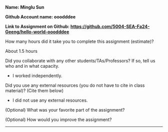 **Name: Minglu Sun**

**Github Account name: ooodddee**

**Link to Assignment on Github: https://github.com/5004-SEA-Fa24-Geeng/hello-world-ooodddee** 

How many hours did it take you to complete this assignment (estimate)?

About 1.5 hours

Did you collaborate with any other students/TAs/Professors? If so, tell us who and in what
capacity.

* I worked independently.
  
Did you use any external resources (you do not have to cite in class material)? (Cite them below)

* I did not use any external resources.


(Optional) What was your favorite part of the assignment?

(Optional) How would you improve the assignment?

---
